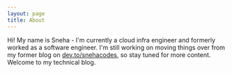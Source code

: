 ```yaml
---
layout: page
title: About
---
```


Hi! My name is Sneha - I'm currently a cloud infra engineer and formerly worked as a software engineer. I'm still working on moving things over from my former blog on <a href="http://dev.to/snehacodes" target="_blank">dev.to/snehacodes</a>, so stay tuned for more content. Welcome to my technical blog.